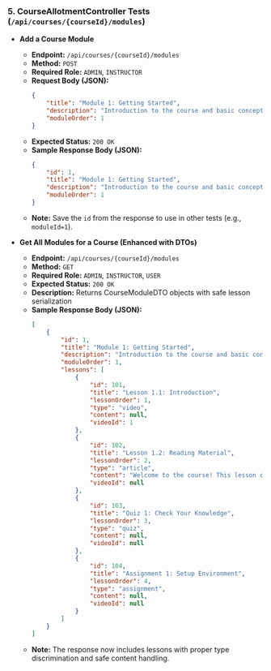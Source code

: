 ### 5. CourseAllotmentController Tests (`/api/courses/{courseId}/modules`)

*   **Add a Course Module**
    *   **Endpoint:** `/api/courses/{courseId}/modules`
    *   **Method:** `POST`
    *   **Required Role:** `ADMIN`, `INSTRUCTOR`
    *   **Request Body (JSON):**
        ```json
        {
            "title": "Module 1: Getting Started",
            "description": "Introduction to the course and basic concepts.",
            "moduleOrder": 1
        }
        ```
    *   **Expected Status:** `200 OK`
    *   **Sample Response Body (JSON):**
        ```json
        {
            "id": 1,
            "title": "Module 1: Getting Started",
            "description": "Introduction to the course and basic concepts.",
            "moduleOrder": 1
        }
        ```
    *   **Note:** Save the `id` from the response to use in other tests (e.g., `moduleId=1`).

*   **Get All Modules for a Course (Enhanced with DTOs)**
    *   **Endpoint:** `/api/courses/{courseId}/modules`
    *   **Method:** `GET`
    *   **Required Role:** `ADMIN`, `INSTRUCTOR`, `USER`
    *   **Expected Status:** `200 OK`
    *   **Description:** Returns CourseModuleDTO objects with safe lesson serialization
    *   **Sample Response Body (JSON):**
        ```json
        [
            {
                "id": 1,
                "title": "Module 1: Getting Started",
                "description": "Introduction to the course and basic concepts.",
                "moduleOrder": 1,
                "lessons": [
                    {
                        "id": 101,
                        "title": "Lesson 1.1: Introduction",
                        "lessonOrder": 1,
                        "type": "video",
                        "content": null,
                        "videoId": 1
                    },
                    {
                        "id": 102,
                        "title": "Lesson 1.2: Reading Material",
                        "lessonOrder": 2,
                        "type": "article",
                        "content": "Welcome to the course! This lesson covers...",
                        "videoId": null
                    },
                    {
                        "id": 103,
                        "title": "Quiz 1: Check Your Knowledge",
                        "lessonOrder": 3,
                        "type": "quiz",
                        "content": null,
                        "videoId": null
                    },
                    {
                        "id": 104,
                        "title": "Assignment 1: Setup Environment",
                        "lessonOrder": 4,
                        "type": "assignment",
                        "content": null,
                        "videoId": null
                    }
                ]
            }
        ]
        ```
    *   **Note:** The response now includes lessons with proper type discrimination and safe content handling.
